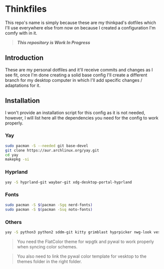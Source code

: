 # Thinkfiles
This repo's name is simply because these are my thinkpad's dotfiles which I'll use everywhere else from now on because I created a configuration I'm comfy with in it.
> **_This repository is Work In Progress_**
## Introduction
These are my personal dotfiles and it'll receive commits and changes as I see fit, once I'm done creating a solid base config I'll create a different branch for my desktop computer in which I'll add specific changes / adaptations for it.

## Installation
I won't provide an installation script for this config as it is not needed, however, I will list here all the dependencies you need for the config to work properly.

### Yay
```bash
sudo pacman -S --needed git base-devel
git clone https://aur.archlinux.org/yay.git
cd yay
makepkg -si
```

### Hyprland
```bash
yay -S hyprland-git waybar-git xdg-desktop-portal-hyprland
```

### Fonts

```bash
sudo pacman -S $(pacman -Sgq nerd-fonts)
sudo pacman -S $(pacman -Ssq noto-fonts)
```

### Others
```bash
yay -S python3 python2 sddm-git kitty grimblast hyprpicker nwg-look vesktop-bin nemo wlogout mpv wl-clipboard firefox nemo pavucontrol swww-git python-pywalfox pywal-git wpgtk rofi-git
```

> You need the FlatColor theme for wpgtk and pywal to work properly when syncing color schemes.

> You also need to link the pywal color template for vesktop to the themes folder in the right folder.
